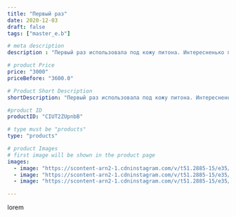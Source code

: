 ```yaml
---
title: "Первый раз"
date: 2020-12-03
draft: false
tags: ["master_e.b"]

# meta description
description : "Первый раз использовала под кожу питона. Интересненько получилось."

# product Price
price: "3000"
priceBefore: "3600.0"

# Product Short Description
shortDescription: "Первый раз использовала под кожу питона. Интересненько получилось."

#product ID
productID: "CIUT2ZUpnbB"

# type must be "products"
type: "products"

# product Images
# first image will be shown in the product page
images:
  - image: "https://scontent-arn2-1.cdninstagram.com/v/t51.2885-15/e35/128962729_1036430103542790_5977900501944192223_n.jpg?se=7&tp=1&_nc_ht=scontent-arn2-1.cdninstagram.com&_nc_cat=106&_nc_ohc=-YaWPzfgknkAX_33V2Z&ccb=7-4&oh=3e71ac12f8075cec60e7561c52c1a129&oe=608413D5&ig_cache_key=MjQ1NTY3NDk5NDUzNjM4NTY5Ng%3D%3D.2-ccb7-4"
  - image: "https://scontent-arn2-1.cdninstagram.com/v/t51.2885-15/e35/128526759_205889791061978_837438002440447532_n.jpg?se=7&tp=1&_nc_ht=scontent-arn2-1.cdninstagram.com&_nc_cat=102&_nc_ohc=jVerixb3lJsAX_6xP72&ccb=7-4&oh=898eb5e880358e8258d2b4e0d49a64af&oe=6084EDAC&ig_cache_key=MjQ1NTY3NDk5NDUxOTQ2NTIyMQ%3D%3D.2-ccb7-4"
  - image: "https://scontent-arn2-1.cdninstagram.com/v/t51.2885-15/e35/128730604_201779204831646_7441431979664206894_n.jpg?se=7&tp=1&_nc_ht=scontent-arn2-1.cdninstagram.com&_nc_cat=106&_nc_ohc=HhkK0sQP-e4AX_WNfyt&ccb=7-4&oh=36e23fdbfadacee236cd1ef43cfb3876&oe=6083D7AE&ig_cache_key=MjQ1NTY3NDk5NDU1MzA3NDg2NQ%3D%3D.2-ccb7-4"

---
```

lorem
